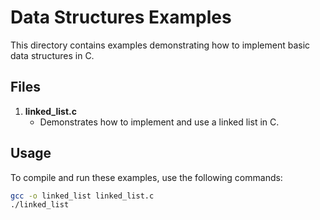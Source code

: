 # Data Structures Examples

This directory contains examples demonstrating how to implement basic data structures in C.

## Files

1. **linked_list.c**
   - Demonstrates how to implement and use a linked list in C.

## Usage

To compile and run these examples, use the following commands:

```bash
gcc -o linked_list linked_list.c
./linked_list